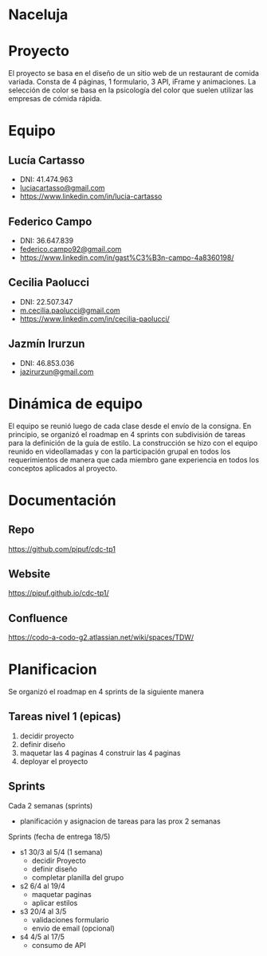 # Naceluja
# Proyecto
El proyecto se basa en el diseño de un sitio web de un restaurant de comida variada. Consta de 4 páginas, 1 formulario, 3 API, iFrame y animaciones. La selección de color se basa en la psicología del color que suelen utilizar las empresas de cómida rápida.

# Equipo
## Lucía Cartasso
- DNI: 41.474.963
- luciacartasso@gmail.com
- https://www.linkedin.com/in/lucia-cartasso


## Federico Campo
- DNI: 36.647.839
- federico.campo92@gmail.com
- https://www.linkedin.com/in/gast%C3%B3n-campo-4a8360198/

## Cecilia Paolucci
- DNI: 22.507.347
- m.cecilia.paolucci@gmail.com
- https://www.linkedin.com/in/cecilia-paolucci/

## Jazmín Irurzun
- DNI: 46.853.036
- jazirurzun@gmail.com

# Dinámica de equipo
El equipo se reunió luego de cada clase desde el envío de la consigna. En principio, se organizó el roadmap en 4 sprints con subdivisión de tareas para la definición de la guía de estilo. La construcción se hizo con el equipo reunido en videollamadas y con la participación grupal en todos los requerimientos de manera que cada miembro gane experiencia en todos los conceptos aplicados al proyecto.

# Documentación
## Repo 
https://github.com/pipuf/cdc-tp1
## Website
https://pipuf.github.io/cdc-tp1/
## Confluence
https://codo-a-codo-g2.atlassian.net/wiki/spaces/TDW/

# Planificacion
Se organizó el roadmap en 4 sprints de la siguiente manera

## Tareas nivel 1 (epicas)
1. decidir proyecto
2. definir diseño
3. maquetar las 4 paginas
4  construir las 4 paginas
5. deployar el proyecto

## Sprints
Cada 2 semanas (sprints)
-	planificación y asignacion de tareas para las prox 2 semanas 

Sprints (fecha de entrega 18/5)
-	s1 30/3 al 5/4 (1 semana)
      - decidir Proyecto
      - definir diseño
      - completar planilla del grupo
-	s2 6/4 al 19/4
      - maquetar paginas
      - aplicar estilos
-	s3 20/4 al 3/5
      -	validaciones formulario
      -	envio de email (opcional)
-	s4 4/5 al 17/5
      -	consumo de API



